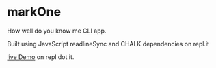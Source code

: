 # markOne

How well do you know me CLI app.

Built using JavaScript readlineSync and CHALK dependencies on repl.it

[live Demo](https://replit.com/@HarshavardhanB2/neoG-markOne#index.js) on repl dot it.
